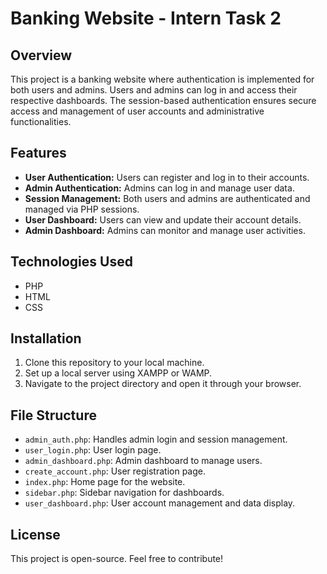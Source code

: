 # Banking Website - Intern Task 2

## Overview

This project is a banking website where authentication is implemented for both users and admins. Users and admins can log in and access their respective dashboards. The session-based authentication ensures secure access and management of user accounts and administrative functionalities.

## Features

- **User Authentication:** Users can register and log in to their accounts.
- **Admin Authentication:** Admins can log in and manage user data.
- **Session Management:** Both users and admins are authenticated and managed via PHP sessions.
- **User Dashboard:** Users can view and update their account details.
- **Admin Dashboard:** Admins can monitor and manage user activities.

## Technologies Used

- PHP
- HTML
- CSS


## Installation

1. Clone this repository to your local machine.
2. Set up a local server using XAMPP or WAMP.
3. Navigate to the project directory and open it through your browser.

## File Structure

- `admin_auth.php`: Handles admin login and session management.
- `user_login.php`: User login page.
- `admin_dashboard.php`: Admin dashboard to manage users.
- `create_account.php`: User registration page.
- `index.php`: Home page for the website.
- `sidebar.php`: Sidebar navigation for dashboards.
- `user_dashboard.php`: User account management and data display.

## License

This project is open-source. Feel free to contribute!
